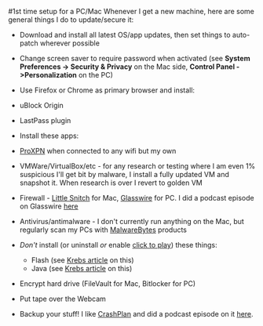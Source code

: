 #1st time setup for a PC/Mac
Whenever I get a new machine, here are some general things I do to update/secure it:

* Download and install all latest OS/app updates, then set things to auto-patch wherever possible

* Change screen saver to require password when activated (see **System Preferences -> Security & Privacy** on the Mac side, **Control Panel ->Personalization** on the PC)
* Use Firefox or Chrome as primary browser and install:
 * uBlock Origin
 * LastPass plugin
* Install these apps:
 * [ProXPN](http://proxpn.me) when connected to any wifi but my own
 * VMWare/VirtualBox/etc - for any research or testing where I am even 1% suspicious I'll get bit by malware, I install a fully updated VM and snapshot it. When research is over I revert to golden VM
 * Firewall - [Little Snitch](https://www.obdev.at/products/littlesnitch/index.html) for Mac, [Glasswire](https://www.glasswire.com/) for PC.  I did a podcast episode on Glasswire [here](https://media.zencast.fm/embed/7-minute-security-podcast-podcast/89.mp3)
 * Antivirus/antimalware - I don't currently run anything on the Mac, but regularly scan my PCs with [MalwareBytes](http://malwarebytes.com) products
* *Don't* install (or uninstall *or* enable [click to play](http://krebsonsecurity.com/2013/03/help-keep-threats-at-bay-with-click-to-play/)) these things:
  * Flash (see [Krebs article](http://krebsonsecurity.com/2014/05/why-you-should-ditch-adobe-shockwave/) on this)
  * Java (see [Krebs article](http://krebsonsecurity.com/how-to-unplug-java-from-the-browser/) on this)
* Encrypt hard drive (FileVault for Mac, Bitlocker for PC)
* Put tape over the Webcam
* Backup your stuff! I like [CrashPlan](http://www.crashplan.com) and did a podcast episode on it [here](https://media.zencast.fm/embed/7-minute-security-podcast-podcast/27.mp3).